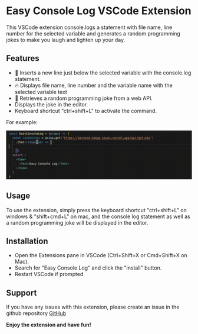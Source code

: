 # Easy Console Log VSCode Extension

This VSCode extension console.logs a statement with file name, line number for the selected variable and generates a random programming jokes to make you laugh and lighten up your day.

## Features

*  🚀  Inserts a new line just below the selected variable with the console.log statement.
*  🔥  Displays file name, line number and the variable name with the selected variable text
*  🤣  Retrieves a random programming joke from a web API.
*  Displays the joke in the editor.
*  Keyboard shortcut "ctrl+shift+L" to activate the command.

For example: 

![Console Log](https://github.com/AlinKchhetri/Easy-console-log/blob/main/Demo.gif)

## Usage

To use the extension, simply press the keyboard shortcut "ctrl+shift+L" on windows & "shift+cmd+L" on mac, and the console log statement as well as a random programming joke will be displayed in the editor.

## Installation

* Open the Extensions pane in VSCode (Ctrl+Shift+X or Cmd+Shift+X on Mac).
* Search for "Easy Console Log" and click the "install" button.
* Restart VSCode if prompted.

## Support

If you have any issues with this extension, please create an issue in the github repository
[GitHub]([https://linktodocumentation](https://github.com/AlinKchhetri/Easy-console-log))

**Enjoy the extension and have fun!**

